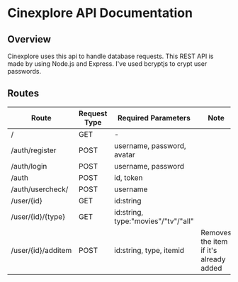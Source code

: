 # Cinexplore API Documentation
## Overview
Cinexplore uses this api to handle database requests.
This REST API is made by using Node.js and Express. I've used bcryptjs to crypt user passwords.

## Routes
| Route | Request Type | Required Parameters | Note |
|---|---|---| --- |
| / | GET | - |
| /auth/register | POST | username, password, avatar |
| /auth/login | POST | username, password |
| /auth | POST | id, token |
| /auth/usercheck/ | POST | username |
| /user/{id} | GET | id:string 
| /user/{id}/{type} | GET | id:string, type:"movies"/"tv"/"all" |
| /user/{id}/additem | POST | id:string, type, itemid | Removes the item if it's already added |
